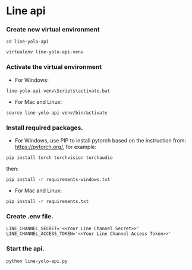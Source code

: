 # Line api

### Create new virtual environment
```
cd line-yolo-api
```
```
virtualenv line-yolo-api-venv
```
### Activate the virtual environment

* For Windows:
```
line-yolo-api-venv\Scripts\activate.bat
```

* For Mac and Linux:
```
source line-yolo-api-venv/bin/activate
```

### Install required packages.

* For Windows, use PIP to install pytorch based on the instruction from: https://pytorch.org/, for example:
```
pip install torch torchvision torchaudio
```
then:
```
pip install -r requirements-windows.txt
```

* For Mac and Linux:
```
pip install -r requirements.txt
```

### Create .env file.
```
LINE_CHANNEL_SECRET='<<Your Line Channel Secret>>'
LINE_CHANNEL_ACCESS_TOKEN='<<Your Line Channel Access Token>>'
```

### Start the api.
```
python line-yolo-api.py
```
